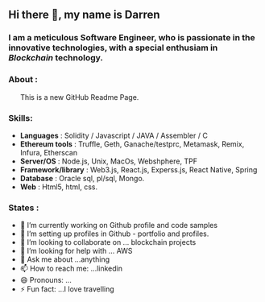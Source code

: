 ## Hi there 👋, my name is Darren

### I am a meticulous Software Engineer, who is passionate in the innovative technologies, with a special enthusiam in *Blockchain* technology.

### About : 
&nbsp; &nbsp; &nbsp; This is a new GitHub Readme Page. 

### Skills: 
   - **Languages**    : Solidity / Javascript / JAVA / Assembler / C
   - **Ethereum tools** : Truffle, Geth, Ganache/testprc, Metamask, Remix, Infura, Etherscan 
   - **Server/OS**      :  Node.js, Unix, MacOs, Webshphere, TPF
   - **Framework/library** : Web3.js, React.js, Experss.js, React Native, Spring 
   - **Database**       : Oracle sql, pl/sql, Mongo.
   - **Web**           : Html5, html, css.  

<!--
![](https://img.shields.io/badge/<Language>-<Solidity+javascript>-informational?style=flat&logo=<LOGO_NAME>&labelColor=violet&logoColor=white&color=2bbc8a)

![](https://img.shields.io/badge/<Web>-<html+css>-informational?style=flat&logo=<LOGO_NAME>&logoColor=white&color=2bbc8a)
-->

### States : 
- 🔭 I’m currently working on Github profile and code samples
- 🌱 I’m setting up profiles in Github - portfolio and profiles.
- 👯 I’m looking to collaborate on ... blockchain projects
- 🤔 I’m looking for help with ... AWS
- 💬 Ask me about ...anything
- 📫 How to reach me: ...linkedin
- 😄 Pronouns: ...
- ⚡ Fun fact: ...I love travelling

